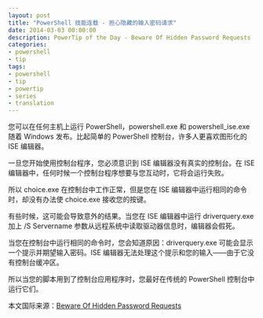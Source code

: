 ```yaml
---
layout: post
title: "PowerShell 技能连载 - 担心隐藏的输入密码请求"
date: 2014-03-03 00:00:00
description: PowerTip of the Day - Beware Of Hidden Password Requests
categories:
- powershell
- tip
tags:
- powershell
- tip
- powertip
- series
- translation
---
```

您可以在任何主机上运行 PowerShell，powershell.exe 和 powershell_ise.exe 随着 Windows 发布。比起简单的 PowerShell 控制台，许多人更喜欢图形化的 ISE 编辑器。

一旦您开始使用控制台程序，您必须意识到 ISE 编辑器没有真实的控制台。在 ISE 编辑器中，任何时候一个控制台程序想要与您互动时，它将会运行失败。

所以 choice.exe 在控制台中工作正常，但是您在 ISE 编辑器中运行相同的命令时，却没有办法使 choice.exe 接收您的按键。

有些时候，这可能会导致意外的结果。当您在 ISE 编辑器中运行 driverquery.exe 加上 /S Servername 参数从远程系统中读取驱动器信息时，编辑器会假死。

当您在控制台中运行相同的命令时，您会知道原因：driverquery.exe 可能会显示一个提示并期望输入密码。ISE 编辑器无法处理这个提示和您的输入——由于它没有控制台缓冲区。

所以当您的脚本用到了控制台应用程序时，您最好在传统的 PowerShell 控制台中运行它们。

<!--more-->
本文国际来源：[Beware Of Hidden Password Requests](http://community.idera.com/powershell/powertips/b/tips/posts/beware-of-hidden-password-requests)
